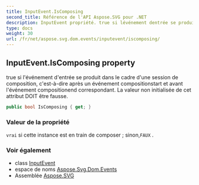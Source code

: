 ```yaml
---
title: InputEvent.IsComposing
second_title: Référence de l'API Aspose.SVG pour .NET
description: InputEvent propriété. true si lévénement dentrée se produit dans le cadre dune session de composition cestàdire après un événement compositionstart et avant lévénement compositionend correspondant. La valeur non initialisée de cet attribut DOIT être fausse.
type: docs
weight: 30
url: /fr/net/aspose.svg.dom.events/inputevent/iscomposing/
---
```

## InputEvent.IsComposing property

true si l'événement d'entrée se produit dans le cadre d'une session de composition, c'est-à-dire après un événement compositionstart et avant l'événement compositionend correspondant. La valeur non initialisée de cet attribut DOIT être fausse.

```csharp
public bool IsComposing { get; }
```

### Valeur de la propriété

`vrai` si cette instance est en train de composer ; sinon,`FAUX` .

### Voir également

* class [InputEvent](../)
* espace de noms [Aspose.Svg.Dom.Events](../../inputevent/)
* Assemblée [Aspose.SVG](../../../)


